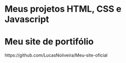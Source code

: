 # Meus projetos HTML, CSS e Javascript

<h1>Meu site de portifólio</h1>
https://github.com/LucasNoliveira/Meu-site-oficial
